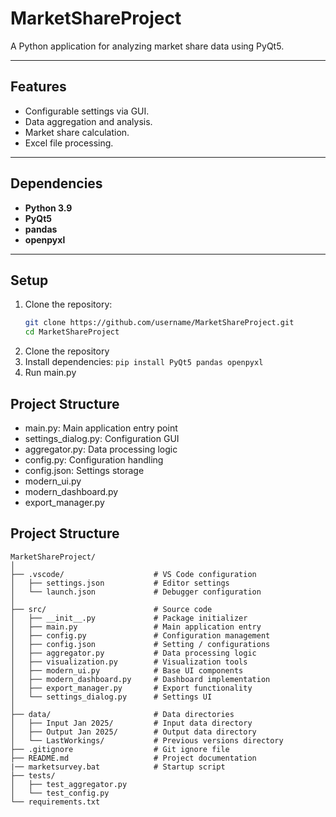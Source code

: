 # **MarketShareProject**

A Python application for analyzing market share data using PyQt5.

---

## **Features**
- Configurable settings via GUI.
- Data aggregation and analysis.
- Market share calculation.
- Excel file processing.

---

## **Dependencies**
- **Python 3.9**
- **PyQt5**
- **pandas**
- **openpyxl**

---

## **Setup**

1. Clone the repository:
   ```bash
   git clone https://github.com/username/MarketShareProject.git
   cd MarketShareProject
1. Clone the repository
2. Install dependencies:
   ```pip install PyQt5 pandas openpyxl```
3. Run main.py

## Project Structure
- main.py: Main application entry point
- settings_dialog.py: Configuration GUI
- aggregator.py: Data processing logic
- config.py: Configuration handling
- config.json: Settings storage
- modern_ui.py
- modern_dashboard.py
- export_manager.py


## Project Structure

```plaintext
MarketShareProject/
│
├── .vscode/                    # VS Code configuration
│   ├── settings.json           # Editor settings
│   └── launch.json             # Debugger configuration
│
├── src/                        # Source code
│   ├── __init__.py             # Package initializer
│   ├── main.py                 # Main application entry
│   ├── config.py               # Configuration management
│   ├── config.json             # Setting / configurations
│   ├── aggregator.py           # Data processing logic
│   ├── visualization.py        # Visualization tools
│   ├── modern_ui.py            # Base UI components
│   ├── modern_dashboard.py     # Dashboard implementation
│   ├── export_manager.py       # Export functionality
│   └── settings_dialog.py      # Settings UI
│
├── data/                       # Data directories
│   ├── Input Jan 2025/         # Input data directory
│   ├── Output Jan 2025/        # Output data directory
│   └── LastWorkings/           # Previous versions directory
├── .gitignore                  # Git ignore file
├── README.md                   # Project documentation
|── marketsurvey.bat            # Startup script
├── tests/
│   ├── test_aggregator.py
│   └── test_config.py
└── requirements.txt